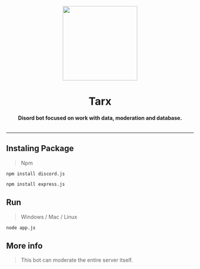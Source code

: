 <div align="center">
    <a href="https://cdn.discordapp.com/"><img src="ttps://cdn.discordapp.com/app-icons/813370804641071105/127207bb917d8a759a7d5a4af41e140b.png" height="200" width="200"></a>
    <h1>Tarx</h1>
    <strong>Disord bot focused on work with data, moderation and database.</strong><br><br>
</div>

---

## Instaling Package
> Npm
```
npm install discord.js
```
```
npm install express.js
```

## Run
> Windows / Mac / Linux
```
node app.js
```

## More info
> This bot can moderate the entire server itself.

